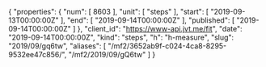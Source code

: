 {
  "properties": {
    "num": [
      8603
    ],
    "unit": [
      "steps"
    ],
    "start": [
      "2019-09-13T00:00:00Z"
    ],
    "end": [
      "2019-09-14T00:00:00Z"
    ],
    "published": [
      "2019-09-14T00:00:00Z"
    ]
  },
  "client_id": "https://www-api.jvt.me/fit",
  "date": "2019-09-14T00:00:00Z",
  "kind": "steps",
  "h": "h-measure",
  "slug": "2019/09/gq6tw",
  "aliases": [
    "/mf2/3652ab9f-c024-4ca8-8295-9532ee47c856/",
    "/mf2/2019/09/gQ6tw"
  ]
}

